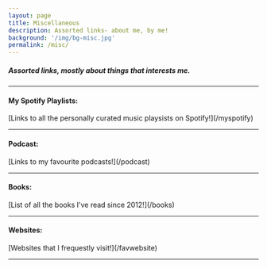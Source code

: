 ```yaml
---
layout: page
title: Miscellaneous
description: Assorted links- about me, by me!
background: '/img/bg-misc.jpg'
permalink: /misc/
---
```


<h5> Assorted links, mostly about things that interests me. </h5>

<hr>
<h4>My Spotify Playlists:</h4>
[Links to all the personally curated music playsists on Spotify!](/myspotify)
<hr>

<h4>Podcast:</h4>
[Links to my favourite podcasts!](/podcast)

<hr>
<h4>Books:</h4>
[List of all the books I've read since 2012!](/books)
<hr>

<h4>Websites:</h4>
[Websites that I frequestly visit!](/favwebsite)

<hr>